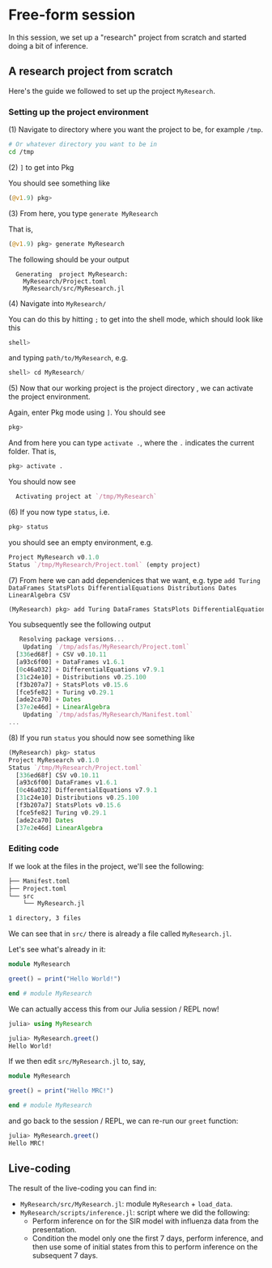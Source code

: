 # Free-form session

In this session, we set up a "research" project from scratch and started doing a bit of inference.

## A research project from scratch

Here's the guide we followed to set up the project `MyResearch`.

### Setting up the project environment

(1) Navigate to directory where you want the project to be, for example `/tmp`.

```sh
# Or whatever directory you want to be in
cd /tmp
```

(2) `]` to get into Pkg

You should see something like
```julia
(@v1.9) pkg> 
```

(3) From here, you type `generate MyResearch`

That is,

```julia
(@v1.9) pkg> generate MyResearch
```

The following should be your output

```
  Generating  project MyResearch:
    MyResearch/Project.toml
    MyResearch/src/MyResearch.jl
```

(4) Navigate into `MyResearch/`

You can do this by hitting `;` to get into the shell mode, which should look like this

```julia
shell> 
```

and typing `path/to/MyResearch`, e.g.

```julia
shell> cd MyResearch/
```

(5) Now that our working project is the project directory , we can activate the project environment.

Again, enter Pkg mode using `]`. You should see

```julia
pkg> 
```

And from here you can type `activate .`, where the `.` indicates the current folder. That is,

```julia
pkg> activate .
```

You should now see

```julia
  Activating project at `/tmp/MyResearch`
```

(6) If you now type `status`, i.e.

```julia
pkg> status
```

you should see an empty environment, e.g.

```julia
Project MyResearch v0.1.0
Status `/tmp/MyResearch/Project.toml` (empty project)
```

(7) From here we can add dependenices that we want, e.g. type `add Turing DataFrames StatsPlots DifferentialEquations Distributions Dates LinearAlgebra CSV`

```julia
(MyResearch) pkg> add Turing DataFrames StatsPlots DifferentialEquations Distributions Dates LinearAlgebra CSV
```

You subsequently see the following output

```julia
   Resolving package versions...
    Updating `/tmp/adsfas/MyResearch/Project.toml`
  [336ed68f] + CSV v0.10.11
  [a93c6f00] + DataFrames v1.6.1
  [0c46a032] + DifferentialEquations v7.9.1
  [31c24e10] + Distributions v0.25.100
  [f3b207a7] + StatsPlots v0.15.6
  [fce5fe82] + Turing v0.29.1
  [ade2ca70] + Dates
  [37e2e46d] + LinearAlgebra
    Updating `/tmp/adsfas/MyResearch/Manifest.toml`
...
```

(8) If you run `status` you should now see something like

```julia
(MyResearch) pkg> status
Project MyResearch v0.1.0
Status `/tmp/MyResearch/Project.toml`
  [336ed68f] CSV v0.10.11
  [a93c6f00] DataFrames v1.6.1
  [0c46a032] DifferentialEquations v7.9.1
  [31c24e10] Distributions v0.25.100
  [f3b207a7] StatsPlots v0.15.6
  [fce5fe82] Turing v0.29.1
  [ade2ca70] Dates
  [37e2e46d] LinearAlgebra
```

### Editing code

If we look at the files in the project, we'll see the following:

```sh
├── Manifest.toml
├── Project.toml
└── src
    └── MyResearch.jl

1 directory, 3 files
```

We can see that in `src/` there is already a file called `MyResearch.jl`.

Let's see what's already in it:

```julia
module MyResearch

greet() = print("Hello World!")

end # module MyResearch
```

We can actually access this from our Julia session / REPL now!

```julia
julia> using MyResearch

julia> MyResearch.greet()
Hello World!
```

If we then edit `src/MyResearch.jl` to, say,

```julia
module MyResearch

greet() = print("Hello MRC!")

end # module MyResearch
```

and go back to the session / REPL, we can re-run our `greet` function:

```julia
julia> MyResearch.greet()
Hello MRC!
```

## Live-coding

The result of the live-coding you can find in:
- `MyResearch/src/MyResearch.jl`: module `MyResearch` + `load_data`.
- `MyResearch/scripts/inference.jl`: script where we did the following:
  - Perform inference on for the SIR model with influenza data from the presentation.
  - Condition the model only one the first 7 days, perform inference, and then use some of initial states from this to perform inference on the subsequent 7 days.

